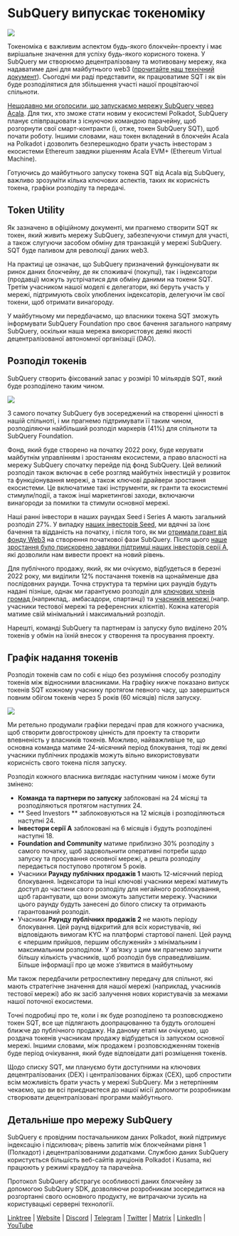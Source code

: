 # SubQuery випускає токеноміку

![](https://miro.medium.com/max/1400/1*e42FM0TsNgOM3VacoctOzQ.png)

Токеноміка є важливим аспектом будь-якого блокчейн-проекту і має вирішальне значення для успіху будь-якого корисного токена. У SubQuery ми створюємо децентралізовану та мотивовану мережу, яка надаватиме дані для майбутнього web3 ([прочитайте наш технічний документ](https://static.subquery.network/whitepaper.pdf)). Сьогодні ми раді представити, як працюватиме SQT і як він буде розподілятися для збільшення участі нашої процвітаючої спільноти.

[Нещодавно ми оголосили, що запускаємо мережу SubQuery через Acala](https://subquery.medium.com/the-subquery-network-to-launch-on-acala-decentralising-polkadots-leading-data-indexing-service-8203d686128e). Для тих, хто зможе стати новим у екосистемі Polkadot, SubQuery планує співпрацювати з існуючою командою парачейну, щоб розгорнути свої смарт-контракти (і, отже, токен SubQuery SQT), щоб почати роботу. Іншими словами, наш токен вкладений в блокчейн Acala на Polkadot і дозволить безперешкодно брати участь інвесторам з екосистеми Ethereum завдяки рішенням Acala EVM+ (Ethereum Virtual Machine).

Готуючись до майбутнього запуску токена SQT від Acala від SubQuery, важливо зрозуміти кілька ключових аспектів, таких як корисність токена, графіки розподілу та передачі.

## Token Utility

Як зазначено в офіційному документі, ми прагнемо створити SQT як токен, який живить мережу SubQuery, забезпечуючи стимул для участі, а також слугуючи засобом обміну для транзакцій у мережі SubQuery. SQT буде паливом для революції даних web3.

На практиці це означає, що SubQuery призначений функціонувати як ринок даних блокчейну, де як споживачі (покупці), так і індексатори (продавці) можуть зустрічатися для обміну даними на токени SQT. Третім учасником нашої моделі є делегатори, які беруть участь у мережі, підтримують своїх улюблених індексаторів, делегуючи їм свої токени, щоб отримати винагороду.

У майбутньому ми передбачаємо, що власники токена SQT зможуть інформувати SubQuery Foundation про своє бачення загального напряму SubQuery, оскільки наша мережа використовує деякі якості децентралізованої автономної організації (DAO).

## Розподіл токенів

SubQuery створить фіксований запас у розмірі 10 мільярдів SQT, який буде розподілено таким чином.

![](https://miro.medium.com/max/1400/0*eG2TM3J0NZDaT14m)

З самого початку SubQuery був зосереджений на створенні цінності в нашій спільноті, і ми прагнемо підтримувати її таким чином, розподіляючи найбільший розподіл маркерів (41%) для спільноти та SubQuery Foundation.

Фонд, який буде створено на початку 2022 року, буде керувати майбутнім управлінням і зростанням екосистеми, а право власності на мережу SubQuery спочатку перейде під фонд SubQuery. Цей великий розподіл також включає в себе розгляд майбутніх інвестицій у розвиток та функціонування мережі, а також ключові драйвери зростання екосистеми. Це включатиме такі інструменти, як гранти та екосистемні стимули/події, а також інші маркетингові заходи, включаючи винагороди за помилки та стимули основної мережі.

Наші ранні інвестори в наших раундах Seed і Series A мають загальний розподіл 27%. У випадку [наших інвесторів Seed](https://subquery.medium.com/subquery-raises-1-8m-seed-round-for-future-expansion-3348c1f2a931), ми вдячні за їхнє бачення та відданість на початку, і після того, як ми [отримали грант від фонду Web3](https://subquery.medium.com/subquery-delivers-its-open-source-sdk-following-a-web3-foundation-grant-20da26ae87f) на створення початкової фази SubQuery. Після цього [наше зростання було прискорено завдяки підтримці наших інвесторів серії А](https://subquery.medium.com/series-a-1abed6c1c2af), які дозволили нам вивести проект на новий рівень.

Для публічного продажу, який, як ми очікуємо, відбудеться в березні 2022 року, ми виділили 12% постачання токенів на щонайменше два послідовних раунди. Точна структура та терміни цих раундів будуть надані пізніше, однак ми гарантуємо розподіл для [ ключових членів громад ](https://subquery.medium.com/introducing-the-subquery-ambassador-program-aa82613ab804) (наприклад,. амбасадори, спартанці) та [ учасників мережі ](https://subquery.medium.com/subquery-extends-invitation-to-indexing-community-348fb2f589e1) (напр. учасники тестової мережі та референсних клієнтів). Кожна категорія матиме свій мінімальний і максимальний розподіл.

Нарешті, команді SubQuery та партнерам із запуску було виділено 20% токенів у обмін на їхній внесок у створення та просування проекту.

## Графік надання токенів

Розподіл токенів сам по собі є ніщо без розуміння способу розподілу токенів між відносними власниками. На графіку нижче показано випуск токенів SQT кожному учаснику протягом певного часу, що завершиться повним обігом токенів через 5 років (60 місяців) після запуску.

![](https://miro.medium.com/max/1400/0*mfIBkH4SjFZgGuIq)

Ми ретельно продумали графіки передачі прав для кожного учасника, щоб створити довгострокову цінність для проекту та створити впевненість у власників токенів. Можливо, найважливіше те, що основна команда матиме 24-місячний період блокування, тоді як деякі учасники публічних продажів можуть вільно використовувати корисність свого токена після запуску.

Розподіл кожного власника виглядає наступним чином і може бути змінено:

-  **Команда та партнери по запуску** заблоковані на 24 місяці та розподіляються протягом наступних 24.
-  ** Seed Investors ** заблоковуються на 12 місяців і розподіляються наступні 24.
-  **Інвестори серії А** заблоковані на 6 місяців і будуть розподілені наступні 18.
-  **Foundation and Community** матиме приблизно 30% розподілу з самого початку, щоб задовольнити оперативні потреби щодо запуску та просування основної мережі, а решта розподілу передається поступово протягом 5 років.
-  Учасники **Раунду публічних продажів 1** мають 12-місячний період блокування. Індексатори та інші ключові учасники мережі матимуть доступ до частини свого розподілу для негайного розблокування, щоб гарантувати, що вони зможуть запустити мережу. Учасники цього раунду будуть занесені до білого списку та отримають гарантований розподіл.
-  Учасники **Раунду публічних продажів 2** не мають періоду блокування. Цей раунд відкритий для всіх користувачів, які відповідають вимогам KYC на платформі стартової панелі. Цей раунд є «першим прийшов, першим обслужений» з мінімальним і максимальним розподілом. У зв’язку з цим ми прагнемо залучити більшу кількість учасників, щоб розподіл був справедливішим. Більше інформації про це може з’явитися в майбутньому

Ми також передбачили ретроспективну передачу для спільнот, які мають стратегічне значення для нашої мережі (наприклад, учасників тестової мережі) або як засіб залучення нових користувачів за межами нашої поточної екосистеми.

Точні подробиці про те, коли і як буде розподілено та розповсюджено токен SQT, все ще підлягають доопрацюванню та будуть оголошені ближче до публічного продажу. На даному етапі ми очікуємо, що роздача токенів учасникам продажу відбудеться із запуском основної мережі. Іншими словами, між продажем і розповсюдженням токенів буде період очікування, який буде відповідати даті розміщення токенів.

Щодо списку SQT, ми плануємо бути доступними на ключових децентралізованих (DEX) і централізованих біржах (CEX), щоб спростити всім можливість брати участь у мережі SubQuery. Ми з нетерпінням чекаємо, що ви всі приєднаєтеся до нашої місії допомогти розробникам створювати децентралізовані програми майбутнього.

## Детальніше про мережу SubQuery

SubQuery є провідним постачальником даних Polkadot, який підтримує індексацію і підсилювач; рівень запитів між блокчейнами рівня 1 (Полкадот) і децентралізованими додатками. Службою даних SubQuery користується більшість веб-сайтів аукціонів Polkadot і Kusama, які працюють у режимі краудлоу та парачейна.

Протокол SubQuery абстрагує особливості даних блокчейну за допомогою SubQuery SDK, дозволяючи розробникам зосередитися на розгортанні свого основного продукту, не витрачаючи зусиль на користувацькі серверні технології.

​​​​[Linktree](https://linktr.ee/subquerynetwork) | [Website](https://subquery.network/) | [Discord](https://discord.com/invite/78zg8aBSMG) | [Telegram](https://t.me/subquerynetwork) | [Twitter](https://twitter.com/subquerynetwork) | [Matrix](https://matrix.to/#/#subquery:matrix.org) | [LinkedIn](https://www.linkedin.com/company/subquery) | [YouTube](https://www.youtube.com/channel/UCi1a6NUUjegcLHDFLr7CqLw)
